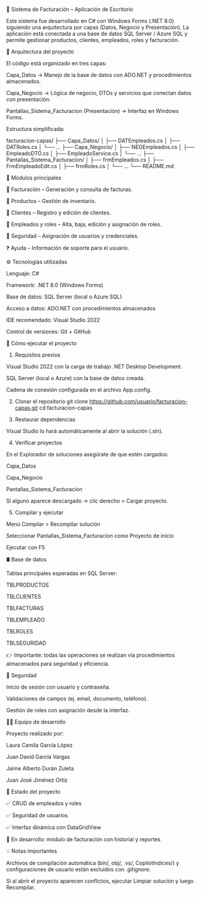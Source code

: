💼 Sistema de Facturación – Aplicación de Escritorio

Este sistema fue desarrollado en C# con Windows Forms (.NET 8.0) siguiendo una arquitectura por capas (Datos, Negocio y Presentación).
La aplicación está conectada a una base de datos SQL Server / Azure SQL y permite gestionar productos, clientes, empleados, roles y facturación.

📂 Arquitectura del proyecto

El código está organizado en tres capas:

Capa_Datos → Manejo de la base de datos con ADO.NET y procedimientos almacenados.

Capa_Negocio → Lógica de negocio, DTOs y servicios que conectan datos con presentación.

Pantallas_Sistema_Facturacion (Presentación) → Interfaz en Windows Forms.

Estructura simplificada:

facturacion-capas/
├── Capa_Datos/
│   ├── DATEmpleados.cs
│   ├── DATRoles.cs
│   └── ...
├── Capa_Negocio/
│   ├── NEGEmpleados.cs
│   ├── EmpleadoDTO.cs
│   ├── EmpleadoService.cs
│   └── ...
├── Pantallas_Sistema_Facturacion/
│   ├── frmEmpleados.cs
│   ├── FrmEmpleadoEdit.cs
│   ├── frmRoles.cs
│   └── ...
└── README.md

🧾 Módulos principales

🧾 Facturación – Generación y consulta de facturas.

🛒 Productos – Gestión de inventario.

👤 Clientes – Registro y edición de clientes.

👥 Empleados y roles – Alta, baja, edición y asignación de roles.

🔐 Seguridad – Asignación de usuarios y credenciales.

❓ Ayuda – Información de soporte para el usuario.

⚙️ Tecnologías utilizadas

Lenguaje: C#

Framework: .NET 8.0 (Windows Forms)

Base de datos: SQL Server (local o Azure SQL)

Acceso a datos: ADO.NET con procedimientos almacenados

IDE recomendado: Visual Studio 2022

Control de versiones: Git + GitHub

🚀 Cómo ejecutar el proyecto
1. Requisitos previos

Visual Studio 2022 con la carga de trabajo .NET Desktop Development.

SQL Server (local o Azure) con la base de datos creada.

Cadena de conexión configurada en el archivo App.config.

2. Clonar el repositorio
git clone https://github.com/usuario/facturacion-capas.git
cd facturacion-capas

3. Restaurar dependencias

Visual Studio lo hará automáticamente al abrir la solución (.sln).

4. Verificar proyectos

En el Explorador de soluciones asegúrate de que estén cargados:

Capa_Datos

Capa_Negocio

Pantallas_Sistema_Facturacion

Si alguno aparece descargado → clic derecho > Cargar proyecto.

5. Compilar y ejecutar

Menú Compilar > Recompilar solución

Seleccionar Pantallas_Sistema_Facturacion como Proyecto de inicio

Ejecutar con F5

🛢️ Base de datos

Tablas principales esperadas en SQL Server:

TBLPRODUCTOS

TBLCLIENTES

TBLFACTURAS

TBLEMPLEADO

TBLROLES

TBLSEGURIDAD

👉 Importante: todas las operaciones se realizan vía procedimientos almacenados para seguridad y eficiencia.

🔐 Seguridad

Inicio de sesión con usuario y contraseña.

Validaciones de campos (ej. email, documento, teléfono).

Gestión de roles con asignación desde la interfaz.

👨‍💻 Equipo de desarrollo

Proyecto realizado por:

Laura Camila García López

Juan David García Vargas

Jaime Alberto Durán Zuleta

Juan José Jiménez Ortiz

📌 Estado del proyecto

✅ CRUD de empleados y roles

✅ Seguridad de usuarios

✅ Interfaz dinámica con DataGridView

🔄 En desarrollo: módulo de facturación con historial y reportes

💡 Notas importantes

Archivos de compilación automática (bin/, obj/, .vs/, CopilotIndices/) y configuraciones de usuario están excluidos con .gitignore.

Si al abrir el proyecto aparecen conflictos, ejecutar Limpiar solución y luego Recompilar.
